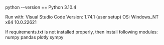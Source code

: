 python --version == Python 3.10.4

Run with:
    Visual Studio Code
        Version: 1.74.1 (user setup)
        OS: Windows_NT x64 10.0.22621

If requirements.txt is not installed properly, then install following modules:
    numpy
    pandas
    plotly
    sympy